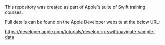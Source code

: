 This repository was created as part of Apple's suite of Swift training courses.

Full details can be found on the Apple Developer website at the below URL:

https://developer.apple.com/tutorials/develop-in-swift/navigate-sample-data
